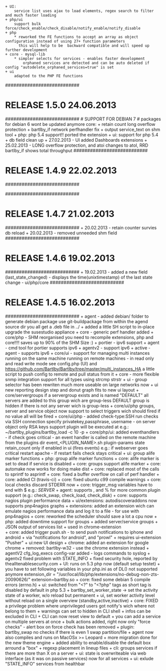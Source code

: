 	+ UI:
		service list uses ajax to load elements, regex search to filter and much faster loading
	+ php/ui
		support bulk force/check_enable/check_disable/notify_enable/notify_disable
	+ php
		* reworked the FE functions to accept an array as object configuration instead of using 27+ function parameters
		  this will help to be  backward compatible and will speed up further development
	+ core - mysql-lib
		* simpler selects for services - enables faster development 
			orphaned services are detected and can be auto deleted if config "autodelete_orphaned_services=true" is set
	+ ui
		adapted to the PHP FE functions
###########################
# RELEASE 1.5.0 24.06.2013
###########################
	# SUPPORT FOR DEBIAN 7
	# packages for debian 6 wont be updated anymore
	core: 
	+ retain count long overflow protection
	+ bartlby_if network perfhandler fix
	+ output service_text on shm tool
	+ php:
		php 5.4 support!! ported the extension
	+ ui:
		support for php 5.4
	+ db field clean up
	+ 27.02.2013 - UI added Dashboards extensions
	+ 25.02.2013 - LONG overflow protection, and atoi changes to atol, RRD bartlby_if shows total throughput
###########################
# RELEASE 1.4.9 22.02.2013
###########################

###########################
# RELEASE 1.4.7 21.02.2013
###########################
	+ 20.02.2013 - retain counter survies db reload
	+ 20.02.2013 - removed unneeded shm field
###########################
# RELEASE 1.4.6 19.02.2013
###########################
	+ 19.02.2013 - added a new field (last_state_changed) - displays the time(unixtimestamp) of the last state change - ui/php/core
###########################
# RELEASE 1.4.5 16.02.2013
###########################
	+ agent - added debian/ folder to generate debian package use git-buildpackage from within the agend source dir
		you all get a .deb file in ../
	+ added a little SH script to in-place upgrade the susestudio appliance
	+ core - generic perf handler added
	+ core/php - SHM reorganised 
		you need to recompile extensions, php and core!!!!
		saves up to 90% of the SHM Size :)
	+ portier - ipv6 support
	+ agent - cmd tool for portier supports ipv6
	+ agentv2 - support ipv6
	+ active - agent - supports ipv6
	+ core/ui - support for managing multi instances
			running on the same machine
			running on remote machines - in read only and read write mode
			see config.php (UI) and https://github.com/Bartlby/Bartlby/tree/master/multi_instances_HA
			a little script to push config to remote and pull status from it
	+ core - more flexible snmp integration
		support for all types using strcmp strstr
	+ ui - group selector has been rewriten much more useable on large networks now
	+ ui 
		new reporting design
		step and donut graph
		fits to new ui layout
	+ core/servergroups
		if a servergroup exists and is named "DEFAULT"
		all servers are added to this group wich are group-less
		DEFAULT group is hidden if there is not any server wich is group-less
	+ core/ui/php 
		groups, server and service object now support to select triggers wich should fired if no value all will be fired
	+ core/ui/php - added check-type:SSH
		run checks via SSH connection
		specify privatekey,passphrase, username - on server object
		only RSA keys support
		plugin will be executed at e.g.: ~/bartlby_plugins/bartlby_load -c 10 -p
	+ core/php/ui: added eventhandlers - if check goes critical - an event handler is called on the remote machine from the plugins dir
	  event_<PLUGIN_NAME>.sh plugin-params state retain_count
	  only if enabled in ui (fires events)
	  e.g.: if webserver goes critical restart apache - if restart fails check stays critical
	+ ui: group alife marker functions
	+ php: group alife marker functions
	+ core: alife marker is set to dead if service is disabled
	+ core: groups support alife marker
	+ core: automake now works for doing make dist
	+ core: replaced most of the calls to sprintf to asprintf 
	+ core: fixed a buffer overflow on call of perf handler
	+ core: added CI (travis-ci)
	+ core: fixed ubuntu c99 compile warnings
	+ core: local checks discard STDERR now
	+ core: trigger_msg variables have to end with $ e.g.: $SERVER$
	+ agent: supports , and % for more common plugin support (e.g.: check_swap, check_load, check_disk)
	+ core: supports nagios plugin performance data
	+ ui/extensions: autodiscoveraddons now supports pnp4nagios graphs
	+ extensions: added an extension wich can emulate nagios performance data and log it to a file - for use with pnp4nagios
	+ core: reworked the scheduler should save a lot a cpu now
	+ php: added downtime support for groups
	+ added server/service groups 
	+ JSON output of services list
		+ used in chrome-extension	
	+ core: added trigger push.sh - to send push notifications to iphone and android 
		+ via "notifications for android", and "prowl"
		+ requires ui-extension "Pusher"
	+ ui:new UI design
	+ chrome: added an extension for google chrome
	+ removed: bartlby-w32 - use the chrome extension instead
	+ agentV2 cfg_log_execs config-var added - logs commands to syslog
	+ agentv2 fixed problem with STATE_INFO
	+ fixed security hole, reported by theall<AT>tenablesecurity.com
	+ UI: runs on 5.3 php now (default setup testet)
		+ you have to set following variables in your php.ini as of DL() not supported anymore
			extension_dir = "/usr/local/lib/php/extensions/no-debug-non-zts-20090626/"
			extension=bartlby.so
	+ core: fixed some debian 5 compile errors (errno.h)
	+ ui: switched from "<?" to "<?php" tags as short tag is disabled by default in php 5.3
	+ bartlby_set_worker_state -> set the activity state of a worker, w/o reload but permanent
	+ ui, set worker activity level without reload on a single overview (standby,active,inactive)
	+ core: FIXED a privilege problem where unprivileged users got notify's wich where not belong to them
	+ warnings can set to hidden in CLI shell
	+ infos can be excluded in CLI
	+ CLI can now reset view to default
	+ you can add a service on multiple servers at once
	+ bulk actions added, right now only "force checks"
	- alert box on force check has been removed
	+ plugin: bartlby_swap no checks if there is even 1 swap partition/file
	+ agent now also compiles and runs on MacOSx >= Leopard
	+ more migration done for the new theme engine
	+ added ability to enable/disable the default box arround a "box"
	+ regexp placement in lineup files
	+ cli: groups services if there are more than X on a server
	+ ui: state is overwriteable via web interface (as it was on passive services) now for all services
	+ ui: exlude "STATE_INFO" services from healthbar
